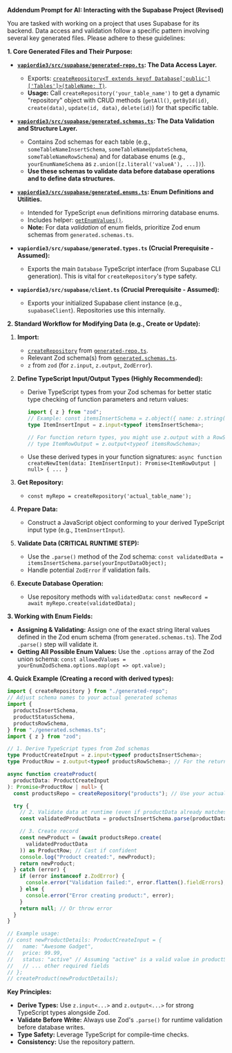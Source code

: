 **Addendum Prompt for AI: Interacting with the Supabase Project (Revised)**

You are tasked with working on a project that uses Supabase for its backend. Data access and validation follow a specific pattern involving several key generated files. Please adhere to these guidelines:

**1. Core Generated Files and Their Purpose:**

- **[`vapiordie3/src/supabase/generated-repo.ts`](vapiordie3/src/supabase/generated-repo.ts): The Data Access Layer.**

  - Exports: [`createRepository<T extends keyof Database['public']['Tables']>(tableName: T)`](vapiordie3/src/supabase/generated-repo.ts:10).
  - **Usage:** Call `createRepository('your_table_name')` to get a dynamic "repository" object with CRUD methods (`getAll()`, `getById(id)`, `create(data)`, `update(id, data)`, `delete(id)`) for that specific table.

- **[`vapiordie3/src/supabase/generated.schemas.ts`](vapiordie3/src/supabase/generated.schemas.ts): The Data Validation and Structure Layer.**

  - Contains Zod schemas for each table (e.g., `someTableNameInsertSchema`, `someTableNameUpdateSchema`, `someTableNameRowSchema`) and for database enums (e.g., `yourEnumNameSchema` as `z.union([z.literal('valueA'), ...])`).
  - **Use these schemas to validate data before database operations and to define data structures.**

- **[`vapiordie3/src/supabase/generated.enums.ts`](vapiordie3/src/supabase/generated.enums.ts): Enum Definitions and Utilities.**

  - Intended for TypeScript `enum` definitions mirroring database enums.
  - Includes helper: [`getEnumValues()`](vapiordie3/src/supabase/generated.enums.ts:12).
  - **Note:** For data _validation_ of enum fields, prioritize Zod enum schemas from `generated.schemas.ts`.

- **`vapiordie3/src/supabase/generated.types.ts` (Crucial Prerequisite - Assumed):**

  - Exports the main `Database` TypeScript interface (from Supabase CLI generation). This is vital for `createRepository`'s type safety.

- **`vapiordie3/src/supabase/client.ts` (Crucial Prerequisite - Assumed):**
  - Exports your initialized Supabase client instance (e.g., `supabaseClient`). Repositories use this internally.

**2. Standard Workflow for Modifying Data (e.g., Create or Update):**

1.  **Import:**

    - [`createRepository`](vapiordie3/src/supabase/generated-repo.ts:10) from [`generated-repo.ts`](vapiordie3/src/supabase/generated-repo.ts).
    - Relevant Zod schema(s) from [`generated.schemas.ts`](vapiordie3/src/supabase/generated.schemas.ts).
    - `z` from `zod` (for `z.input`, `z.output`, `ZodError`).

2.  **Define TypeScript Input/Output Types (Highly Recommended):**

    - Derive TypeScript types from your Zod schemas for better static type checking of function parameters and return values:

      ```typescript
      import { z } from "zod";
      // Example: const itemsInsertSchema = z.object({ name: z.string(), ... });
      type ItemInsertInput = z.input<typeof itemsInsertSchema>;

      // For function return types, you might use z.output with a RowSchema:
      // type ItemRowOutput = z.output<typeof itemsRowSchema>;
      ```

    - Use these derived types in your function signatures:
      `async function createNewItem(data: ItemInsertInput): Promise<ItemRowOutput | null> { ... }`

3.  **Get Repository:**

    - `const myRepo = createRepository('actual_table_name');`

4.  **Prepare Data:**

    - Construct a JavaScript object conforming to your derived TypeScript input type (e.g., `ItemInsertInput`).

5.  **Validate Data (CRITICAL RUNTIME STEP):**

    - Use the `.parse()` method of the Zod schema:
      `const validatedData = itemsInsertSchema.parse(yourInputDataObject);`
    - Handle potential `ZodError` if validation fails.

6.  **Execute Database Operation:**
    - Use repository methods with `validatedData`:
      `const newRecord = await myRepo.create(validatedData);`

**3. Working with Enum Fields:**

- **Assigning & Validating:** Assign one of the exact string literal values defined in the Zod enum schema (from `generated.schemas.ts`). The Zod `.parse()` step will validate it.
- **Getting All Possible Enum Values:** Use the `.options` array of the Zod union schema:
  `const allowedValues = yourEnumZodSchema.options.map(opt => opt.value);`

**4. Quick Example (Creating a record with derived types):**

```typescript
import { createRepository } from "./generated-repo";
// Adjust schema names to your actual generated schemas
import {
  productsInsertSchema,
  productStatusSchema,
  productsRowSchema,
} from "./generated.schemas.ts";
import { z } from "zod";

// 1. Derive TypeScript types from Zod schemas
type ProductCreateInput = z.input<typeof productsInsertSchema>;
type ProductRow = z.output<typeof productsRowSchema>; // For the return type

async function createProduct(
  productData: ProductCreateInput
): Promise<ProductRow | null> {
  const productsRepo = createRepository("products"); // Use your actual table name

  try {
    // 2. Validate data at runtime (even if productData already matches ProductCreateInput)
    const validatedProductData = productsInsertSchema.parse(productData);

    // 3. Create record
    const newProduct = (await productsRepo.create(
      validatedProductData
    )) as ProductRow; // Cast if confident
    console.log("Product created:", newProduct);
    return newProduct;
  } catch (error) {
    if (error instanceof z.ZodError) {
      console.error("Validation failed:", error.flatten().fieldErrors);
    } else {
      console.error("Error creating product:", error);
    }
    return null; // Or throw error
  }
}

// Example usage:
// const newProductDetails: ProductCreateInput = {
//   name: "Awesome Gadget",
//   price: 99.99,
//   status: "active" // Assuming "active" is a valid value in productStatusSchema
//   // ... other required fields
// };
// createProduct(newProductDetails);
```

**Key Principles:**

- **Derive Types:** Use `z.input<...>` and `z.output<...>` for strong TypeScript types alongside Zod.
- **Validate Before Write:** Always use Zod's `.parse()` for runtime validation before database writes.
- **Type Safety:** Leverage TypeScript for compile-time checks.
- **Consistency:** Use the repository pattern.
